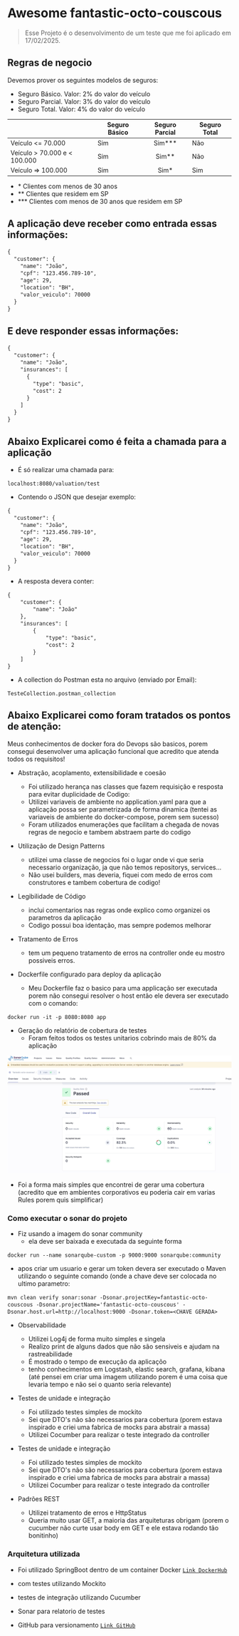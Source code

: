 # Awesome fantastic-octo-couscous

> Esse Projeto é o desenvolvimento de um teste que me foi aplicado em 17/02/2025.

<!--lint disable awesome-toc-->
## Regras de negocio

Devemos prover os seguintes modelos de seguros:

- Seguro Básico. Valor: 2% do valor do veículo 
- Seguro Parcial. Valor: 3% do valor do veículo
- Seguro Total. Valor: 4% do valor do veículo

|                              | Seguro Básico | Seguro Parcial | Seguro Total |
|------------------------------|---------------|:--------------:|--------------|
| Veículo <= 70.000            | Sim           |   Sim\*\*\*    | Não          |
| Veículo > 70.000 e < 100.000 | Sim           |    Sim\*\*     | Não          |
| Veículo => 100.000           | Sim           |     Sim\*      | Sim          |

- \* Clientes com menos de 30 anos
- \*\* Clientes que residem em SP
- \*\*\* Clientes com menos de 30 anos que residem em SP

## A aplicação deve receber como entrada essas informações:


```console
{
  "customer": {
    "name": "João",
    "cpf": "123.456.789-10",
    "age": 29,
    "location": "BH",
    "valor_veiculo": 70000
  }
}
```


## E deve responder essas informações:


```console
{
  "customer": {
    "name": "João",
    "insurances": [
      {
        "type": "basic",
        "cost": 2
      }
    ]
  }
}
```

## Abaixo Explicarei como é feita a chamada para a aplicação


- É só realizar uma chamada para:
  
```console
localhost:8080/valuation/test
```
- Contendo o JSON que desejar exemplo:
```console
{
  "customer": {
    "name": "João",
    "cpf": "123.456.789-10",
    "age": 29,
    "location": "BH",
    "valor_veiculo": 70000
  }
}
```
- A resposta devera conter:
```console
{
    "customer": {
        "name": "João"
    },
    "insurances": [
        {
            "type": "basic",
            "cost": 2
        }
    ]
}
```

- A collection do Postman esta no arquivo (enviado por Email):
```console
TesteCollection.postman_collection
```
  


## Abaixo Explicarei como foram tratados os pontos de atenção:

Meus conhecimentos de docker fora do Devops são basicos, porem consegui desenvolver uma aplicação funcional que acredito que atenda todos os requisitos! 

- Abstração, acoplamento, extensibilidade e coesão
  - Foi utilizado herança nas classes que fazem requisição e resposta para evitar duplicidade de Codigo:
  - Utilizei variaveis de ambiente no application.yaml para que a aplicação possa ser parametrizada de forma dinamica (tentei as variaveis de ambiente do docker-compose, porem sem sucesso)
  - Foram utilizados enumerações que facilitam a chegada de novas regras de negocio e tambem abstraem parte do codigo
  
 

- Utilização de Design Patterns
  - utilizei uma classe de negocios foi o lugar onde vi que seria necessario organização, ja que não temos repositorys, services...
  - Não usei builders, mas deveria, fiquei com medo de erros com construtores e tambem cobertura de codigo!
 

- Legibilidade de Código
  - inclui comentarios nas regras onde explico como organizei os parametros da aplicação
  - Codigo possui boa identação, mas sempre podemos melhorar
 

- Tratamento de Erros
  - tem um pequeno tratamento de erros na controller onde eu mostro possiveis erros.

- Dockerfile configurado para deploy da aplicação
  - Meu Dockerfile faz o basico para uma applicação ser executada porem não consegui resolver o host então ele devera ser executado com o comando:
```console
docker run -it -p 8080:8080 app
```

- Geração do relatório de cobertura de testes
  - Foram feitos todos os testes unitarios cobrindo mais de 80% da aplicação
    
![logo](sonar_coverage.jpg)

- Foi a forma mais simples que encontrei de gerar uma cobertura (acredito que em ambientes corporativos eu poderia cair em varias Rules porem quis simplificar)


  
  
### Como executar o sonar do projeto

- Fiz usando a imagem do sonar community
  - ela deve ser baixada e executada da seguinte forma 

```console
docker run --name sonarqube-custom -p 9000:9000 sonarqube:community
```

- apos criar um usuario e gerar um token devera ser executado o Maven utilizando o seguinte comando (onde a chave deve ser colocada no ultimo parametro:

```console
mvn clean verify sonar:sonar -Dsonar.projectKey=fantastic-octo-couscous -Dsonar.projectName='fantastic-octo-couscous' -Dsonar.host.url=http://localhost:9000 -Dsonar.token=<CHAVE GERADA>
```

- Observabilidade
  - Utilizei Log4j de forma muito simples e singela
  - Realizo print de alguns dados que não são sensiveis e ajudam na rastreabilidade
  - É mostrado o tempo de execução da aplicaçõo
  - tenho conhecimentos em Logstash, elastic search, grafana, kibana (até pensei em criar uma imagem utilizando porem é uma coisa que levaria tempo e não sei o quanto seria relevante)

- Testes de unidade e integração
  - Foi utilizado testes simples de mockito
  - Sei que DTO's não são necessarios para cobertura (porem estava inspirado e criei uma fabrica de mocks para abstrair a massa)
  - Utilizei Cocumber para realizar o teste integrado da controller 

- Testes de unidade e integração
  - Foi utilizado testes simples de mockito
  - Sei que DTO's não são necessarios para cobertura (porem estava inspirado e criei uma fabrica de mocks para abstrair a massa)
  - Utilizei Cocumber para realizar o teste integrado da controller 

- Padrões REST
  - Utilizei tratamento de erros e HttpStatus
  - Queria muito usar GET, a maioria das arquiteturas obrigam (porem o cucumber não curte usar body em GET e ele estava rodando tão bonitinho)
 
### Arquitetura utilizada

- Foi utilizado SpringBoot dentro de um container Docker
  [`Link DockerHub`](https://hub.docker.com/r/lucasalexandre1990/testelucas/tags)
  
- com testes utilizando Mockito
- testes de integração utilizando Cucumber
- Sonar para relatorio de testes
- GitHub para versionamento [`Link GitHub`](https://github.com/lucasAlexandre/fantastic-octo-couscous.git)



  
